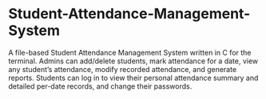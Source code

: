 # Student-Attendance-Management-System
A file-based Student Attendance Management System written in C for the terminal. Admins can add/delete students, mark attendance for a date, view any student’s attendance, modify recorded attendance, and generate reports. Students can log in to view their personal attendance summary and detailed per-date records, and change their passwords.

